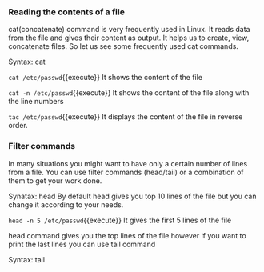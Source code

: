 ### Reading the contents of a file

cat(concatenate) command is very frequently used in Linux. It reads data from the file and gives their content as output. It helps us to create, view, concatenate files. So let us see some frequently used cat commands.

Syntax: cat <filename>

`cat /etc/passwd`{{execute}} It shows the content of the file

`cat -n /etc/passwd`{{execute}} It shows the content of the file along with the line numbers

`tac /etc/passwd`{{execute}} It displays the content of the file in reverse order.

### Filter commands

In many situations you might want to have only a certain number of lines from a file. You can use filter commands (head/tail) or a combination of them to get your work done.

Synatax: head <filename> By default head gives you top 10 lines of the file but you can change it according to your needs.


`head -n 5 /etc/passwd`{{execute}} It gives the first 5 lines of the file

head command gives you the top lines of the file however if you want to print the last lines you can use tail command

Syntax: tail <filename>

